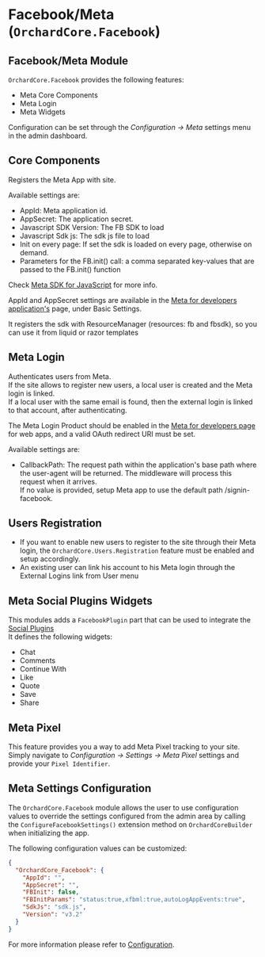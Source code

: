 # Facebook/Meta (`OrchardCore.Facebook`)

## Facebook/Meta Module

`OrchardCore.Facebook` provides the following features:

- Meta Core Components
- Meta Login
- Meta Widgets

Configuration can be set through the _Configuration -> Meta_ settings menu in the admin dashboard.

## Core Components

Registers the Meta App with site.

Available settings are:

- AppId: Meta application id.
- AppSecret: The application secret.
- Javascript SDK Version: The FB SDK to load
- Javascript Sdk js: The sdk js file to load
- Init on every page: If set the sdk is loaded on every page, otherwise on demand.
- Parameters for the FB.init() call: a comma separated key-values that are passed to the FB.init() function

Check [Meta SDK for JavaScript](https://developers.facebook.com/docs/javascript/quickstart) for more info.

AppId and AppSecret settings are available in the [Meta for developers application's](https://developers.facebook.com/apps) page, under Basic Settings.

It registers the sdk with ResourceManager (resources: fb and fbsdk), so you can use it from liquid or razor templates

## Meta Login

Authenticates users from Meta.  
If the site allows to register new users, a local user is created and the Meta login is linked.  
If a local user with the same email is found, then the external login is linked to that account, after authenticating.

The Meta Login Product should be enabled in the [Meta for developers page](https://developers.facebook.com/apps) for web apps, and a valid OAuth redirect URI must be set.

Available settings are:

- CallbackPath: The request path within the application's base path where the user-agent will be returned. The middleware will process this request when it arrives.  
If no value is provided, setup Meta app to use the default path /signin-facebook.

## Users Registration

- If you want to enable new users to register to the site through their Meta login, the `OrchardCore.Users.Registration` feature must be enabled and setup accordingly.
- An existing user can link his account to his Meta login through the External Logins link from User menu

## Meta Social Plugins Widgets

This modules adds a `FacebookPlugin` part that can be used to integrate the [Social Plugins](https://developers.facebook.com/docs/plugins)  
It defines the following widgets:

- Chat
- Comments
- Continue With
- Like
- Quote
- Save
- Share

## Meta Pixel

This feature provides you a way to add Meta Pixel tracking to your site. Simply navigate to _Configuration -> Settings -> Meta Pixel_ settings and provide your `Pixel Identifier`.

## Meta Settings Configuration

The `OrchardCore.Facebook` module allows the user to use configuration values to override the settings configured from the admin area by calling the `ConfigureFacebookSettings()` extension method on `OrchardCoreBuilder` when initializing the app.

The following configuration values can be customized:

```json
{
  "OrchardCore_Facebook": {
    "AppId": "",
    "AppSecret": "",
    "FBInit": false,
    "FBInitParams": "status:true,xfbml:true,autoLogAppEvents:true",
    "SdkJs": "sdk.js",
    "Version": "v3.2"
  }
}
```

For more information please refer to [Configuration](../Configuration/README.md).
